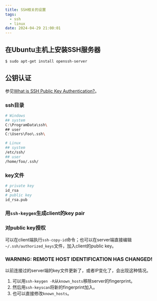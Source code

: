 ```yaml
---
title: SSH相关的设置
tags:
  - ssh
  - linux
date: 2024-04-29 21:00:01
---
```


## 在Ubuntu主机上安装SSH服务器

```bash
$ sudo apt-get install openssh-server
```

## 公钥认证

参见[What is SSH Public Key Authentication?](https://www.ssh.com/academy/ssh/public-key-authentication)。

### ssh目录

```bash
# Windows
## system
C:\ProgramData\ssh\
## user
C:\Users\Foo\.ssh\

# Linux
## system
/etc/ssh/
## user
/home/foo/.ssh/
```

### key文件

```bash
# private key
id_rsa
# public key
id_rsa.pub
```

### 用`ssh-keygen`生成client的key pair

### 对public key授权

可以在client端执行`ssh-copy-id`命令；也可以在server端直接编辑`~/.ssh/authorized_keys`文件，加入client的public key。

### WARNING: REMOTE HOST IDENTIFICATION HAS CHANGED!

以前连接过的server端的key文件更新了，或者IP变化了，会出现这种情况。

1. 可以用`ssh-keygen -R`从`known_hosts`移除server的fingerprint。
2. 然后用`ssh-keyscan`将新的fingerprint加入。
3. 也可以直接修改`known_hosts`。
